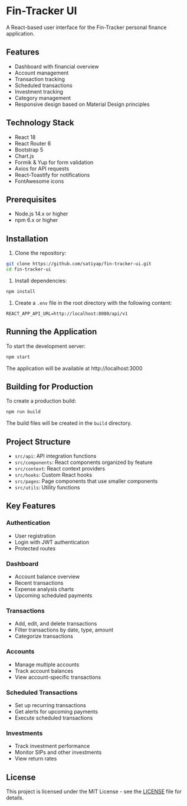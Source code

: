 
# Fin-Tracker UI

A React-based user interface for the Fin-Tracker personal finance application.

## Features

- Dashboard with financial overview
- Account management
- Transaction tracking
- Scheduled transactions
- Investment tracking
- Category management
- Responsive design based on Material Design principles

## Technology Stack

- React 18
- React Router 6
- Bootstrap 5
- Chart.js
- Formik & Yup for form validation
- Axios for API requests
- React-Toastify for notifications
- FontAwesome icons

## Prerequisites

- Node.js 14.x or higher
- npm 6.x or higher

## Installation

1. Clone the repository:
```bash
git clone https://github.com/satiyap/fin-tracker-ui.git
cd fin-tracker-ui
```

1. Install dependencies:
```bash
npm install
```

1. Create a `.env` file in the root directory with the following content:
```
REACT_APP_API_URL=http://localhost:8080/api/v1
```

## Running the Application

To start the development server:

```bash
npm start
```

The application will be available at http://localhost:3000

## Building for Production

To create a production build:

```bash
npm run build
```

The build files will be created in the `build` directory.

## Project Structure

- `src/api`: API integration functions
- `src/components`: React components organized by feature
- `src/context`: React context providers
- `src/hooks`: Custom React hooks
- `src/pages`: Page components that use smaller components
- `src/utils`: Utility functions

## Key Features

### Authentication

- User registration
- Login with JWT authentication
- Protected routes

### Dashboard

- Account balance overview
- Recent transactions
- Expense analysis charts
- Upcoming scheduled payments

### Transactions

- Add, edit, and delete transactions
- Filter transactions by date, type, amount
- Categorize transactions

### Accounts

- Manage multiple accounts
- Track account balances
- View account-specific transactions

### Scheduled Transactions

- Set up recurring transactions
- Get alerts for upcoming payments
- Execute scheduled transactions

### Investments

- Track investment performance
- Monitor SIPs and other investments
- View return rates

## License

This project is licensed under the MIT License - see the [LICENSE](LICENSE) file for details.